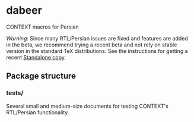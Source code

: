 # dabeer
CONTEXT macros for Persian

*Warning*: Since many RTL/Persian issues are fixed and features are added in the beta, we recommend trying a recent beta and not rely on stable version in the standard TeX distributions.  See the instructions for getting a recent [Standalone copy](http://wiki.contextgarden.net/ConTeXt_Standalone).

## Package structure
### tests/
Several small and medium-size documents for testing CONTEXT's RTL/Persian functionality.